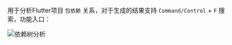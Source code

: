 用于分析Flutter项目 `包依赖` 关系，对于生成的结果支持 `Command/Control` + `F` 搜索，功能入口：

![依赖树分析](https://iflutter.toolu.cn/configs/dep_tree.gif)
